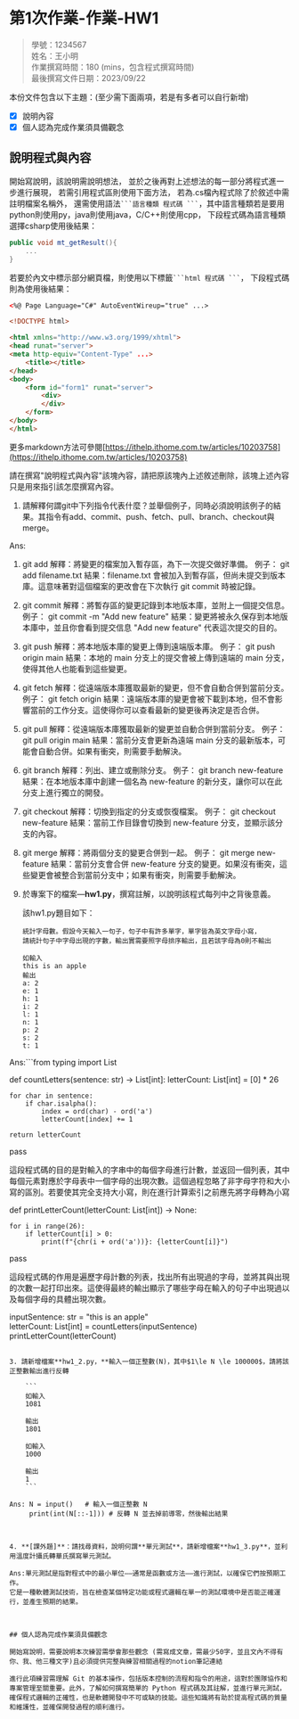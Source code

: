 # 第1次作業-作業-HW1
>
>學號：1234567
><br />
>姓名：王小明
><br />
>作業撰寫時間：180 (mins，包含程式撰寫時間)
><br />
>最後撰寫文件日期：2023/09/22
>

本份文件包含以下主題：(至少需下面兩項，若是有多者可以自行新增)
- [x] 說明內容
- [x] 個人認為完成作業須具備觀念

## 說明程式與內容

開始寫說明，該說明需說明想法，
並於之後再對上述想法的每一部分將程式進一步進行展現，
若需引用程式區則使用下面方法，
若為.cs檔內程式除了於敘述中需註明檔案名稱外，
還需使用語法` ```語言種類 程式碼 ``` `，其中語言種類若是要用python則使用py，java則使用java，C/C++則使用cpp，
下段程式碼為語言種類選擇csharp使用後結果：

```csharp
public void mt_getResult(){
    ...
}
```

若要於內文中標示部分網頁檔，則使用以下標籤` ```html 程式碼 ``` `，
下段程式碼則為使用後結果：

```html
<%@ Page Language="C#" AutoEventWireup="true" ...>

<!DOCTYPE html>

<html xmlns="http://www.w3.org/1999/xhtml">
<head runat="server">
<meta http-equiv="Content-Type" ...>
    <title></title>
</head>
<body>
    <form id="form1" runat="server">
        <div>
        </div>
    </form>
</body>
</html>
```
更多markdown方法可參閱[https://ithelp.ithome.com.tw/articles/10203758](https://ithelp.ithome.com.tw/articles/10203758)

請在撰寫"說明程式與內容"該塊內容，請把原該塊內上述敘述刪除，該塊上述內容只是用來指引該怎麼撰寫內容。

1. 請解釋何謂git中下列指令代表什麼？並舉個例子，同時必須說明該例子的結果。其指令有add、commit、push、fetch、pull、branch、checkout與merge。

Ans:
1. git add
解釋：將變更的檔案加入暫存區，為下一次提交做好準備。
例子：
git add filename.txt
結果：filename.txt 會被加入到暫存區，但尚未提交到版本庫。這意味著對這個檔案的更改會在下次執行 git commit 時被記錄。

2. git commit
解釋：將暫存區的變更記錄到本地版本庫，並附上一個提交信息。
例子：
git commit -m "Add new feature"
結果：變更將被永久保存到本地版本庫中，並且你會看到提交信息 "Add new feature" 代表這次提交的目的。

3. git push
解釋：將本地版本庫的變更上傳到遠端版本庫。
例子：
git push origin main
結果：本地的 main 分支上的提交會被上傳到遠端的 main 分支，使得其他人也能看到這些變更。

4. git fetch
解釋：從遠端版本庫獲取最新的變更，但不會自動合併到當前分支。
例子：
git fetch origin
結果：遠端版本庫的變更會被下載到本地，但不會影響當前的工作分支。這使得你可以查看最新的變更後再決定是否合併。

5. git pull
解釋：從遠端版本庫獲取最新的變更並自動合併到當前分支。
例子：
git pull origin main
結果：當前分支會更新為遠端 main 分支的最新版本，可能會自動合併。如果有衝突，則需要手動解決。

6. git branch
解釋：列出、建立或刪除分支。
例子：
git branch new-feature
結果：在本地版本庫中創建一個名為 new-feature 的新分支，讓你可以在此分支上進行獨立的開發。

7. git checkout
解釋：切換到指定的分支或恢復檔案。
例子：
git checkout new-feature
結果：當前工作目錄會切換到 new-feature 分支，並顯示該分支的內容。

8. git merge
解釋：將兩個分支的變更合併到一起。
例子：
git merge new-feature
結果：當前分支會合併 new-feature 分支的變更。如果沒有衝突，這些變更會被整合到當前分支中；如果有衝突，則需要手動解決。



2. 於專案下的檔案—**hw1.py**，撰寫註解，以說明該程式每列中之背後意義。

    該hw1.py題目如下：

    ```
    統計字母數。假設今天輸入一句子，句子中有許多單字，單字皆為英文字母小寫，
    請統計句子中字母出現的字數，輸出實需要照字母排序輸出，且若該字母為0則不輸出

    如輸入
    this is an apple
    輸出
    a: 2
    e: 1
    h: 1
    i: 2
    l: 1
    n: 1
    p: 2
    s: 2
    t: 1
    ```

Ans:```from typing import List 

def countLetters(sentence: str) -> List[int]: 
    letterCount: List[int] = [0] * 26  

    for char in sentence: 
        if char.isalpha(): 
            index = ord(char) - ord('a')  
            letterCount[index] += 1    

    return letterCount  
pass

這段程式碼的目的是對輸入的字串中的每個字母進行計數，並返回一個列表，其中每個元素對應於字母表中一個字母的出現次數。這個過程忽略了非字母字符和大小寫的區別。若要使其完全支持大小寫，則在進行計算索引之前應先將字母轉為小寫

def printLetterCount(letterCount: List[int]) -> None: 

    for i in range(26):  
        if letterCount[i] > 0: 
            print(f"{chr(i + ord('a'))}: {letterCount[i]}") 
pass

這段程式碼的作用是遍歷字母計數的列表，找出所有出現過的字母，並將其與出現的次數一起打印出來。這使得最終的輸出顯示了哪些字母在輸入的句子中出現過以及每個字母的具體出現次數。

inputSentence: str = "this is an apple"  
letterCount: List[int] = countLetters(inputSentence)  
printLetterCount(letterCount) 
```

3. 請新增檔案**hw1_2.py，**輸入一個正整數(N)，其中$1\le N \le 100000$，請將該正整數輸出進行反轉

    ```
    如輸入
    1081

    輸出
    1801

    如輸入
    1000

    輸出
    1
    ```

Ans: N = input()   # 輸入一個正整數 N
     print(int(N[::-1])) # 反轉 N 並去掉前導零，然後輸出結果



4. **[課外題]**：請找尋資料，說明何謂**單元測試**，請新增檔案**hw1_3.py**，並利用溫度計攝氏轉華氏撰寫單元測試。

Ans:單元測試是指對程式中的最小單位——通常是函數或方法——進行測試，以確保它們按預期工作。
它是一種軟體測試技術，旨在檢查某個特定功能或程式邏輯在單一的測試環境中是否能正確運行，並產生預期的結果。



## 個人認為完成作業須具備觀念

開始寫說明，需要說明本次練習需學會那些觀念 (需寫成文章，需最少50字，並且文內不得有你、我、他三種文字)且必須提供完整與練習相關過程的notion筆記連結

進行此項練習需理解 Git 的基本操作，包括版本控制的流程和指令的用途，這對於團隊協作和專案管理至關重要。此外，了解如何撰寫簡單的 Python 程式碼及其註解，並進行單元測試，確保程式邏輯的正確性，也是軟體開發中不可或缺的技能。這些知識將有助於提高程式碼的質量和維護性，並確保開發過程的順利進行。